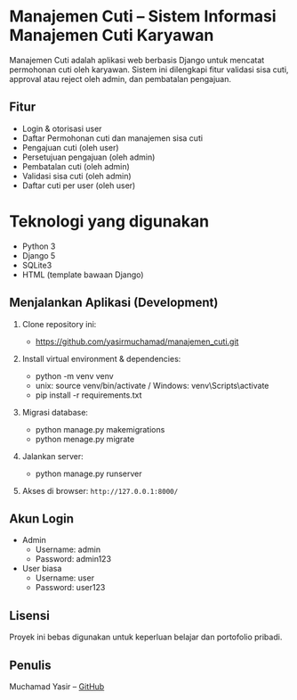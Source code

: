 # Manajemen Cuti – Sistem Informasi Manajemen Cuti Karyawan

Manajemen Cuti adalah aplikasi web berbasis Django untuk mencatat permohonan cuti oleh karyawan. Sistem ini dilengkapi fitur validasi sisa cuti, approval atau reject oleh admin, dan pembatalan pengajuan.

## Fitur
- Login & otorisasi user
- Daftar Permohonan cuti dan manajemen sisa cuti
- Pengajuan cuti (oleh user)
- Persetujuan pengajuan (oleh admin)
- Pembatalan cuti (oleh admin)
- Validasi sisa cuti (oleh admin)
- Daftar cuti per user (oleh user)


# Teknologi yang digunakan
- Python 3
- Django 5
- SQLite3
- HTML (template bawaan Django)


## Menjalankan Aplikasi (Development)
1. Clone repository ini:
   - https://github.com/yasirmuchamad/manajemen_cuti.git
3. Install virtual environment & dependencies:
   - python -m venv venv
   - unix: source venv/bin/activate / Windows: venv\Scripts\activate
   - pip install -r requirements.txt
4. Migrasi database:
    - python manage.py makemigrations
    - python menage.py migrate
6. Jalankan server:
   - python manage.py runserver

8. Akses di browser: `http://127.0.0.1:8000/`
## Akun Login
- Admin
  - Username: admin
  - Password: admin123
- User biasa
  - Username: user
  - Password: user123

## Lisensi
Proyek ini bebas digunakan untuk keperluan belajar dan portofolio pribadi.

## Penulis
Muchamad Yasir – [GitHub](https://github.com/yasirmuchamad)

